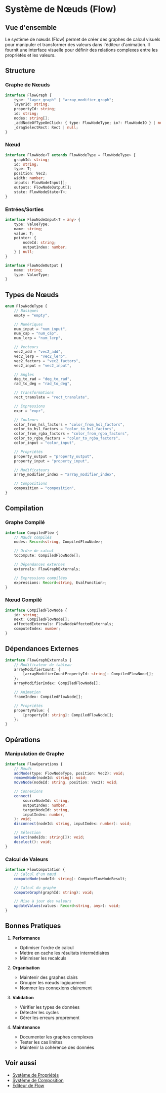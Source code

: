 # Système de Nœuds (Flow)

## Vue d'ensemble

Le système de nœuds (Flow) permet de créer des graphes de calcul visuels pour manipuler et transformer des valeurs dans l'éditeur d'animation. Il fournit une interface visuelle pour définir des relations complexes entre les propriétés et les valeurs.

## Structure

### Graphe de Nœuds

```typescript
interface FlowGraph {
	type: "layer_graph" | "array_modifier_graph";
	layerId: string;
	propertyId: string;
	id: string;
	nodes: string[];
	_addNodeOfTypeOnClick: { type: FlowNodeType; io?: FlowNodeIO } | null;
	_dragSelectRect: Rect | null;
}
```

### Nœud

```typescript
interface FlowNode<T extends FlowNodeType = FlowNodeType> {
	graphId: string;
	id: string;
	type: T;
	position: Vec2;
	width: number;
	inputs: FlowNodeInput[];
	outputs: FlowNodeOutput[];
	state: FlowNodeState<T>;
}
```

### Entrées/Sorties

```typescript
interface FlowNodeInput<T = any> {
	type: ValueType;
	name: string;
	value: T;
	pointer: {
		nodeId: string;
		outputIndex: number;
	} | null;
}

interface FlowNodeOutput {
	name: string;
	type: ValueType;
}
```

## Types de Nœuds

```typescript
enum FlowNodeType {
	// Basiques
	empty = "empty",

	// Numériques
	num_input = "num_input",
	num_cap = "num_cap",
	num_lerp = "num_lerp",

	// Vecteurs
	vec2_add = "vec2_add",
	vec2_lerp = "vec2_lerp",
	vec2_factors = "vec2_factors",
	vec2_input = "vec2_input",

	// Angles
	deg_to_rad = "deg_to_rad",
	rad_to_deg = "rad_to_deg",

	// Transformations
	rect_translate = "rect_translate",

	// Expressions
	expr = "expr",

	// Couleurs
	color_from_hsl_factors = "color_from_hsl_factors",
	color_to_hsl_factors = "color_to_hsl_factors",
	color_from_rgba_factors = "color_from_rgba_factors",
	color_to_rgba_factors = "color_to_rgba_factors",
	color_input = "color_input",

	// Propriétés
	property_output = "property_output",
	property_input = "property_input",

	// Modificateurs
	array_modifier_index = "array_modifier_index",

	// Compositions
	composition = "composition",
}
```

## Compilation

### Graphe Compilé

```typescript
interface CompiledFlow {
	// Nœuds compilés
	nodes: Record<string, CompiledFlowNode>;

	// Ordre de calcul
	toCompute: CompiledFlowNode[];

	// Dépendances externes
	externals: FlowGraphExternals;

	// Expressions compilées
	expressions: Record<string, EvalFunction>;
}
```

### Nœud Compilé

```typescript
interface CompiledFlowNode {
	id: string;
	next: CompiledFlowNode[];
	affectedExternals: FlowNodeAffectedExternals;
	computeIndex: number;
}
```

## Dépendances Externes

```typescript
interface FlowGraphExternals {
	// Modificateur de tableau
	arrayModifierCount: {
		[arrayModifierCountPropertyId: string]: CompiledFlowNode[];
	};
	arrayModifierIndex: CompiledFlowNode[];

	// Animation
	frameIndex: CompiledFlowNode[];

	// Propriétés
	propertyValue: {
		[propertyId: string]: CompiledFlowNode[];
	};
}
```

## Opérations

### Manipulation de Graphe

```typescript
interface FlowOperations {
	// Nœuds
	addNode(type: FlowNodeType, position: Vec2): void;
	removeNode(nodeId: string): void;
	moveNode(nodeId: string, position: Vec2): void;

	// Connexions
	connect(
		sourceNodeId: string,
		outputIndex: number,
		targetNodeId: string,
		inputIndex: number,
	): void;
	disconnect(nodeId: string, inputIndex: number): void;

	// Sélection
	select(nodeIds: string[]): void;
	deselect(): void;
}
```

### Calcul de Valeurs

```typescript
interface FlowComputation {
	// Calcul d'un nœud
	computeNode(nodeId: string): ComputeFlowNodeResult;

	// Calcul du graphe
	computeGraph(graphId: string): void;

	// Mise à jour des valeurs
	updateValues(values: Record<string, any>): void;
}
```

## Bonnes Pratiques

1. **Performance**

    - Optimiser l'ordre de calcul
    - Mettre en cache les résultats intermédiaires
    - Minimiser les recalculs

2. **Organisation**

    - Maintenir des graphes clairs
    - Grouper les nœuds logiquement
    - Nommer les connexions clairement

3. **Validation**

    - Vérifier les types de données
    - Détecter les cycles
    - Gérer les erreurs proprement

4. **Maintenance**
    - Documenter les graphes complexes
    - Tester les cas limites
    - Maintenir la cohérence des données

## Voir aussi

-   [Système de Propriétés](./properties.md)
-   [Système de Composition](./composition.md)
-   [Éditeur de Flow](../ui/flow-editor.md)
